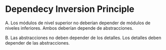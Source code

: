 # Dependecy Inversion Principle
A. Los módulos de nivel superior no deberían depender de módulos de niveles inferiores.
Ambos deberían depende de abstracciones.

B. Las abstracciones no deben depender de los detalles. Los detalles deben depender
de las abstracciones.

